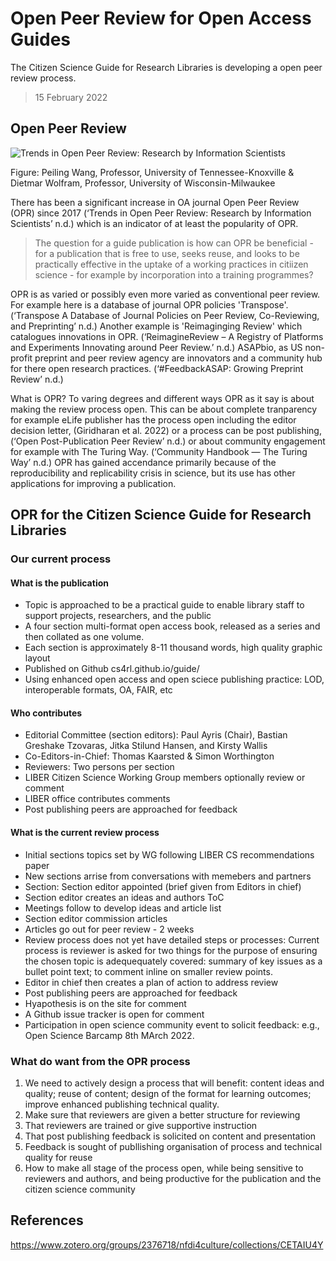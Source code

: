 # Open Peer Review for Open Access Guides

The Citizen Science Guide for Research Libraries is developing a open peer review process.

> 15 February 2022

## Open Peer Review

![Trends in Open Peer Review: Research by Information Scientists](https://asapbio.org/wp-content/uploads/2020/06/Growth-of-OPR-journals-by-discipline-groups.png)

Figure: Peiling Wang, Professor, University of Tennessee-Knoxville & Dietmar Wolfram, Professor, University of Wisconsin-Milwaukee

There has been a significant increase in OA journal Open Peer Review (OPR) since 2017 (‘Trends in Open Peer Review: Research by Information Scientists’ n.d.) which is an indicator of at least the popularity of OPR.

> The question for a guide publication is how can OPR be beneficial - for a publication that is free to use, seeks reuse, and looks to be practically effective in the  uptake of a working practices in citiizen science - for example by incorporation into a training programmes?

OPR is as varied or possibly even more varied as conventional peer review. For example here is a database of journal OPR policies 'Transpose'. (‘Transpose A Database of Journal Policies on Peer Review, Co-Reviewing, and Preprinting’ n.d.) Another example is 'Reimaginging Review' which catalogues innovations in OPR. (‘ReimagineReview – A Registry of Platforms and Experiments Innovating around Peer Review.’ n.d.) ASAPbio, as US non-profit preprint and peer review agency are innovators and a community hub for there open research practices. (‘#FeedbackASAP: Growing Preprint Review’ n.d.)

What is OPR? To varing degrees and different ways OPR as it say is about making the review process open. This can be about complete tranparency for example eLife publisher has the process open including the editor decision letter, (Giridharan et al. 2022) or a process can be post publishing, (‘Open Post-Publication Peer Review’ n.d.) or about community engagement for example with The Turing Way. (‘Community Handbook — The Turing Way’ n.d.) OPR has gained accendance primarily because of the reproducibility and replicability crisis in science, but its use has other applications for improving a publication.

## OPR for the Citizen Science Guide for Research Libraries

### Our current process

#### What is the publication

 - Topic is approached to be a practical guide to enable library staff to support projects, researchers, and the public
 - A four section multi-format open access book, released as a series and then collated as one volume.
 - Each section is approximately 8-11 thousand words, high quality graphic layout
 - Published on Github cs4rl.github.io/guide/
 - Using enhanced open access and open sciece publishing practice: LOD, interoperable formats, OA, FAIR, etc

#### Who contributes

  - Editorial Committee (section editors): Paul Ayris (Chair), Bastian Greshake Tzovaras, Jitka Stilund Hansen, and Kirsty Wallis 
  - Co-Editors-in-Chief: Thomas Kaarsted & Simon Worthington 
  - Reviewers: Two persons per section
  - LIBER Citizen Science Working Group members optionally review or comment
  - LIBER office contributes comments
  - Post publishing peers are approached for feedback

#### What is the current review process

  - Initial sections topics set by WG following LIBER CS recommendations paper
  - New sections arrise from conversations with memebers and partners
  - Section: Section editor appointed (brief given from Editors in chief)
  - Section editor creates an ideas and authors ToC
  - Meetings follow to develop ideas and article list
  - Section editor commission articles 
  - Articles go out for peer review - 2 weeks
  - Review process does not yet have detailed steps or processes: Current process is reviewer is asked for two things for the purpose of ensuring the chosen topic is adequequately covered: summary of key issues as a bullet point text; to comment inline on smaller review points. 
  - Editor in chief then creates a plan of action to address review
  - Post publishing peers are approached for feedback
  - Hyapothesis is on the site for comment
  - A Github issue tracker is open for comment
  - Participation in open science community event to solicit feedback: e.g., Open Science Barcamp 8th MArch 2022.

### What do want from the OPR process

  1. We need to actively design a process that will benefit: content ideas and quality; reuse of content; design of the format for learning outcomes; improve enhanced publishing technical quality.
  2. Make sure that reviewers are given a better structure for reviewing
  3. That reviewers are trained or give supportive instruction
  4. That post publishing feedback is solicited on content and presentation
  5. Feedback is sought of publlishing organisation of process and technical quality for reuse
  6. How to make all stage of the process open, while being sensitive to reviewers and authors, and being productive for the publication and the citizen science community

## References

https://www.zotero.org/groups/2376718/nfdi4culture/collections/CETAIU4Y

